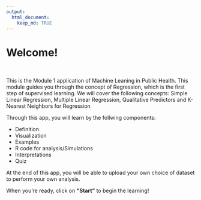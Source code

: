 ```yaml
---
output: 
  html_document:
    keep_md: TRUE
---
```


# Welcome!

&nbsp;

This is the Module 1 application of Machine Leaning in Public Health. This module guides you through the concept of Regression, which is the first step of supervised learning. We will cover the following concepts: Simple Linear Regression, Multiple Linear Regression, Qualitative Predictors and K-Nearest Neighbors for Regression

Through this app, you will learn by the follwing components:

* Definition
* Visualization
* Examples
* R code for analysis/Simulations
* Interpretations
* Quiz


At the end of this app, you will be able to upload your own choice of dataset to perform your own analysis.

When you’re ready, click on __“Start”__ to begin the learning!

